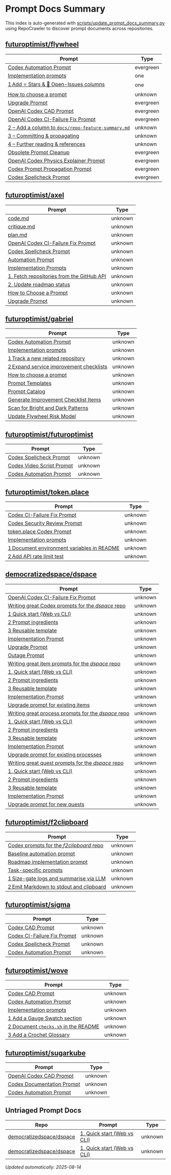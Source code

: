 # Prompt Docs Summary

This index is auto-generated with [scripts/update_prompt_docs_summary.py](../../scripts/update_prompt_docs_summary.py) using RepoCrawler to discover prompt documents across repositories.

## **[futuroptimist/flywheel](https://github.com/futuroptimist/flywheel)**

| Prompt                                                                                                                                                                              | Type      |
|-------------------------------------------------------------------------------------------------------------------------------------------------------------------------------------|-----------|
| [Codex Automation Prompt](https://github.com/futuroptimist/flywheel/blob/main/docs/prompts/codex/automation.md#codex-automation-prompt)                                             | evergreen |
| [Implementation prompts](https://github.com/futuroptimist/flywheel/blob/main/docs/prompts/codex/automation.md#implementation-prompts)                                               | one       |
| [1 Add ⭐ Stars & 🐞 Open-Issues columns](https://github.com/futuroptimist/flywheel/blob/main/docs/prompts/codex/automation.md#1-add-stars-open-issues-columns)                       | one       |
| [How to choose a prompt](https://github.com/futuroptimist/flywheel/blob/main/docs/prompts/codex/automation.md#how-to-choose-a-prompt)                                               | unknown   |
| [Upgrade Prompt](https://github.com/futuroptimist/flywheel/blob/main/docs/prompts/codex/automation.md#upgrade-prompt)                                                               | evergreen |
| [OpenAI Codex CAD Prompt](https://github.com/futuroptimist/flywheel/blob/main/docs/prompts/codex/cad.md#openai-codex-cad-prompt)                                                    | evergreen |
| [OpenAI Codex CI-Failure Fix Prompt](https://github.com/futuroptimist/flywheel/blob/main/docs/prompts/codex/ci-fix.md#openai-codex-ci-failure-fix-prompt)                           | evergreen |
| [2 – Add a column to `docs/repo-feature-summary.md`](https://github.com/futuroptimist/flywheel/blob/main/docs/prompts/codex/ci-fix.md#2-add-a-column-to-docsrepo-feature-summarymd) | unknown   |
| [3 – Committing & propagating](https://github.com/futuroptimist/flywheel/blob/main/docs/prompts/codex/ci-fix.md#3-committing-propagating)                                           | unknown   |
| [4 – Further reading & references](https://github.com/futuroptimist/flywheel/blob/main/docs/prompts/codex/ci-fix.md#4-further-reading-references)                                   | unknown   |
| [Obsolete Prompt Cleanup](https://github.com/futuroptimist/flywheel/blob/main/docs/prompts/codex/cleanup.md#obsolete-prompt-cleanup)                                                | evergreen |
| [OpenAI Codex Physics Explainer Prompt](https://github.com/futuroptimist/flywheel/blob/main/docs/prompts/codex/physics.md#openai-codex-physics-explainer-prompt)                    | evergreen |
| [Codex Prompt Propagation Prompt](https://github.com/futuroptimist/flywheel/blob/main/docs/prompts/codex/propagate.md#codex-prompt-propagation-prompt)                              | evergreen |
| [Codex Spellcheck Prompt](https://github.com/futuroptimist/flywheel/blob/main/docs/prompts/codex/spellcheck.md#codex-spellcheck-prompt)                                             | evergreen |

## [futuroptimist/axel](https://github.com/futuroptimist/axel)

| Prompt                                                                                                                                                      | Type    |
|-------------------------------------------------------------------------------------------------------------------------------------------------------------|---------|
| [code.md](https://github.com/futuroptimist/axel/blob/main/.axel/hillclimb/prompts/code.md)                                                                  | unknown |
| [critique.md](https://github.com/futuroptimist/axel/blob/main/.axel/hillclimb/prompts/critique.md)                                                          | unknown |
| [plan.md](https://github.com/futuroptimist/axel/blob/main/.axel/hillclimb/prompts/plan.md)                                                                  | unknown |
| [OpenAI Codex CI-Failure Fix Prompt](https://github.com/futuroptimist/axel/blob/main/docs/prompts-codex-ci-fix.md#openai-codex-ci-failure-fix-prompt)       | unknown |
| [Codex Spellcheck Prompt](https://github.com/futuroptimist/axel/blob/main/docs/prompts-codex-spellcheck.md#codex-spellcheck-prompt)                         | unknown |
| [Automation Prompt](https://github.com/futuroptimist/axel/blob/main/docs/prompts-codex.md#automation-prompt)                                                | unknown |
| [Implementation Prompts](https://github.com/futuroptimist/axel/blob/main/docs/prompts-codex.md#implementation-prompts)                                      | unknown |
| [1. Fetch repositories from the GitHub API](https://github.com/futuroptimist/axel/blob/main/docs/prompts-codex.md#1-fetch-repositories-from-the-github-api) | unknown |
| [2. Update roadmap status](https://github.com/futuroptimist/axel/blob/main/docs/prompts-codex.md#2-update-roadmap-status)                                   | unknown |
| [How to Choose a Prompt](https://github.com/futuroptimist/axel/blob/main/docs/prompts-codex.md#how-to-choose-a-prompt)                                      | unknown |
| [Upgrade Prompt](https://github.com/futuroptimist/axel/blob/main/docs/prompts-codex.md#upgrade-prompt)                                                      | unknown |

## [futuroptimist/gabriel](https://github.com/futuroptimist/gabriel)

| Prompt                                                                                                                                                           | Type    |
|------------------------------------------------------------------------------------------------------------------------------------------------------------------|---------|
| [Codex Automation Prompt](https://github.com/futuroptimist/gabriel/blob/main/docs/prompts-codex.md#codex-automation-prompt)                                      | unknown |
| [Implementation prompts](https://github.com/futuroptimist/gabriel/blob/main/docs/prompts-codex.md#implementation-prompts)                                        | unknown |
| [1 Track a new related repository](https://github.com/futuroptimist/gabriel/blob/main/docs/prompts-codex.md#1-track-a-new-related-repository)                    | unknown |
| [2 Expand service improvement checklists](https://github.com/futuroptimist/gabriel/blob/main/docs/prompts-codex.md#2-expand-service-improvement-checklists)      | unknown |
| [How to choose a prompt](https://github.com/futuroptimist/gabriel/blob/main/docs/prompts-codex.md#how-to-choose-a-prompt)                                        | unknown |
| [Prompt Templates](https://github.com/futuroptimist/gabriel/blob/main/prompts/README.md#prompt-templates)                                                        | unknown |
| [Prompt Catalog](https://github.com/futuroptimist/gabriel/blob/main/prompts/README.md#prompt-catalog)                                                            | unknown |
| [Generate Improvement Checklist Items](https://github.com/futuroptimist/gabriel/blob/main/prompts/generate-improvements.md#generate-improvement-checklist-items) | unknown |
| [Scan for Bright and Dark Patterns](https://github.com/futuroptimist/gabriel/blob/main/prompts/scan-bright-dark-patterns.md#scan-for-bright-and-dark-patterns)   | unknown |
| [Update Flywheel Risk Model](https://github.com/futuroptimist/gabriel/blob/main/prompts/update-risk-model.md#update-flywheel-risk-model)                         | unknown |

## [futuroptimist/futuroptimist](https://github.com/futuroptimist/futuroptimist)

| Prompt                                                                                                                                             | Type    |
|----------------------------------------------------------------------------------------------------------------------------------------------------|---------|
| [Codex Spellcheck Prompt](https://github.com/futuroptimist/futuroptimist/blob/main/docs/prompts-codex-spellcheck.md#codex-spellcheck-prompt)       | unknown |
| [Codex Video Script Prompt](https://github.com/futuroptimist/futuroptimist/blob/main/docs/prompts-codex-video-script.md#codex-video-script-prompt) | unknown |
| [Codex Automation Prompt](https://github.com/futuroptimist/futuroptimist/blob/main/docs/prompts-codex.md#codex-automation-prompt)                  | unknown |

## [futuroptimist/token.place](https://github.com/futuroptimist/token.place)

| Prompt                                                                                                                                                                | Type    |
|-----------------------------------------------------------------------------------------------------------------------------------------------------------------------|---------|
| [Codex CI-Failure Fix Prompt](https://github.com/futuroptimist/token.place/blob/main/docs/prompts-codex-ci-fix.md#codex-ci-failure-fix-prompt)                        | unknown |
| [Codex Security Review Prompt](https://github.com/futuroptimist/token.place/blob/main/docs/prompts-codex-security.md#codex-security-review-prompt)                    | unknown |
| [token.place Codex Prompt](https://github.com/futuroptimist/token.place/blob/main/docs/prompts-codex.md#tokenplace-codex-prompt)                                      | unknown |
| [Implementation prompts](https://github.com/futuroptimist/token.place/blob/main/docs/prompts-codex.md#implementation-prompts)                                         | unknown |
| [1 Document environment variables in README](https://github.com/futuroptimist/token.place/blob/main/docs/prompts-codex.md#1-document-environment-variables-in-readme) | unknown |
| [2 Add API rate limit test](https://github.com/futuroptimist/token.place/blob/main/docs/prompts-codex.md#2-add-api-rate-limit-test)                                   | unknown |

## [democratizedspace/dspace](https://github.com/democratizedspace/dspace)

| Prompt                                                                                                                                                                                                       | Type    |
|--------------------------------------------------------------------------------------------------------------------------------------------------------------------------------------------------------------|---------|
| [OpenAI Codex CI-Failure Fix Prompt](https://github.com/democratizedspace/dspace/blob/v3/frontend/src/pages/docs/md/prompts-codex-ci-fix.md#openai-codex-ci-failure-fix-prompt)                              | unknown |
| [Writing great Codex prompts for the _dspace_ repo](https://github.com/democratizedspace/dspace/blob/v3/frontend/src/pages/docs/md/prompts-codex.md#writing-great-codex-prompts-for-the-dspace-repo)         | unknown |
| [1 Quick start (Web vs CLI)](https://github.com/democratizedspace/dspace/blob/v3/frontend/src/pages/docs/md/prompts-codex.md#1-quick-start-web-vs-cli)                                                       | unknown |
| [2 Prompt ingredients](https://github.com/democratizedspace/dspace/blob/v3/frontend/src/pages/docs/md/prompts-codex.md#2-prompt-ingredients)                                                                 | unknown |
| [3 Reusable template](https://github.com/democratizedspace/dspace/blob/v3/frontend/src/pages/docs/md/prompts-codex.md#3-reusable-template)                                                                   | unknown |
| [Implementation Prompt](https://github.com/democratizedspace/dspace/blob/v3/frontend/src/pages/docs/md/prompts-codex.md#implementation-prompt)                                                               | unknown |
| [Upgrade Prompt](https://github.com/democratizedspace/dspace/blob/v3/frontend/src/pages/docs/md/prompts-codex.md#upgrade-prompt)                                                                             | unknown |
| [Outage Prompt](https://github.com/democratizedspace/dspace/blob/v3/frontend/src/pages/docs/md/prompts-codex.md#outage-prompt)                                                                               | unknown |
| [Writing great item prompts for the _dspace_ repo](https://github.com/democratizedspace/dspace/blob/v3/frontend/src/pages/docs/md/prompts-items.md#writing-great-item-prompts-for-the-dspace-repo)           | unknown |
| [1. Quick start (Web vs CLI)](https://github.com/democratizedspace/dspace/blob/v3/frontend/src/pages/docs/md/prompts-items.md#1-quick-start-web-vs-cli)                                                      | unknown |
| [2 Prompt ingredients](https://github.com/democratizedspace/dspace/blob/v3/frontend/src/pages/docs/md/prompts-items.md#2-prompt-ingredients)                                                                 | unknown |
| [3 Reusable template](https://github.com/democratizedspace/dspace/blob/v3/frontend/src/pages/docs/md/prompts-items.md#3-reusable-template)                                                                   | unknown |
| [Implementation Prompt](https://github.com/democratizedspace/dspace/blob/v3/frontend/src/pages/docs/md/prompts-items.md#implementation-prompt)                                                               | unknown |
| [Upgrade prompt for existing items](https://github.com/democratizedspace/dspace/blob/v3/frontend/src/pages/docs/md/prompts-items.md#upgrade-prompt-for-existing-items)                                       | unknown |
| [Writing great process prompts for the _dspace_ repo](https://github.com/democratizedspace/dspace/blob/v3/frontend/src/pages/docs/md/prompts-processes.md#writing-great-process-prompts-for-the-dspace-repo) | unknown |
| [1. Quick start (Web vs CLI)](https://github.com/democratizedspace/dspace/blob/v3/frontend/src/pages/docs/md/prompts-processes.md#1-quick-start-web-vs-cli)                                                  | unknown |
| [2 Prompt ingredients](https://github.com/democratizedspace/dspace/blob/v3/frontend/src/pages/docs/md/prompts-processes.md#2-prompt-ingredients)                                                             | unknown |
| [3 Reusable template](https://github.com/democratizedspace/dspace/blob/v3/frontend/src/pages/docs/md/prompts-processes.md#3-reusable-template)                                                               | unknown |
| [Implementation Prompt](https://github.com/democratizedspace/dspace/blob/v3/frontend/src/pages/docs/md/prompts-processes.md#implementation-prompt)                                                           | unknown |
| [Upgrade prompt for existing processes](https://github.com/democratizedspace/dspace/blob/v3/frontend/src/pages/docs/md/prompts-processes.md#upgrade-prompt-for-existing-processes)                           | unknown |
| [Writing great quest prompts for the _dspace_ repo](https://github.com/democratizedspace/dspace/blob/v3/frontend/src/pages/docs/md/prompts-quests.md#writing-great-quest-prompts-for-the-dspace-repo)        | unknown |
| [1. Quick start (Web vs CLI)](https://github.com/democratizedspace/dspace/blob/v3/frontend/src/pages/docs/md/prompts-quests.md#1-quick-start-web-vs-cli)                                                     | unknown |
| [2 Prompt ingredients](https://github.com/democratizedspace/dspace/blob/v3/frontend/src/pages/docs/md/prompts-quests.md#2-prompt-ingredients)                                                                | unknown |
| [3 Reusable template](https://github.com/democratizedspace/dspace/blob/v3/frontend/src/pages/docs/md/prompts-quests.md#3-reusable-template)                                                                  | unknown |
| [Implementation Prompt](https://github.com/democratizedspace/dspace/blob/v3/frontend/src/pages/docs/md/prompts-quests.md#implementation-prompt)                                                              | unknown |
| [Upgrade prompt for new quests](https://github.com/democratizedspace/dspace/blob/v3/frontend/src/pages/docs/md/prompts-quests.md#upgrade-prompt-for-new-quests)                                              | unknown |

## [futuroptimist/f2clipboard](https://github.com/futuroptimist/f2clipboard)

| Prompt                                                                                                                                                          | Type    |
|-----------------------------------------------------------------------------------------------------------------------------------------------------------------|---------|
| [Codex prompts for the *f2clipboard* repo](https://github.com/futuroptimist/f2clipboard/blob/main/docs/prompts-codex.md#codex-prompts-for-the-f2clipboard-repo) | unknown |
| [Baseline automation prompt](https://github.com/futuroptimist/f2clipboard/blob/main/docs/prompts-codex.md#baseline-automation-prompt)                           | unknown |
| [Roadmap implementation prompt](https://github.com/futuroptimist/f2clipboard/blob/main/docs/prompts-codex.md#roadmap-implementation-prompt)                     | unknown |
| [Task-specific prompts](https://github.com/futuroptimist/f2clipboard/blob/main/docs/prompts-codex.md#task-specific-prompts)                                     | unknown |
| [1 Size-gate logs and summarise via LLM](https://github.com/futuroptimist/f2clipboard/blob/main/docs/prompts-codex.md#1-size-gate-logs-and-summarise-via-llm)   | unknown |
| [2 Emit Markdown to stdout and clipboard](https://github.com/futuroptimist/f2clipboard/blob/main/docs/prompts-codex.md#2-emit-markdown-to-stdout-and-clipboard) | unknown |

## [futuroptimist/sigma](https://github.com/futuroptimist/sigma)

| Prompt                                                                                                                                   | Type    |
|------------------------------------------------------------------------------------------------------------------------------------------|---------|
| [Codex CAD Prompt](https://github.com/futuroptimist/sigma/blob/main/docs/prompts-codex-cad.md#codex-cad-prompt)                          | unknown |
| [Codex CI-Failure Fix Prompt](https://github.com/futuroptimist/sigma/blob/main/docs/prompts-codex-ci-fix.md#codex-ci-failure-fix-prompt) | unknown |
| [Codex Spellcheck Prompt](https://github.com/futuroptimist/sigma/blob/main/docs/prompts-codex-spellcheck.md#codex-spellcheck-prompt)     | unknown |
| [Codex Automation Prompt](https://github.com/futuroptimist/sigma/blob/main/docs/prompts-codex.md#codex-automation-prompt)                | unknown |

## [futuroptimist/wove](https://github.com/futuroptimist/wove)

| Prompt                                                                                                                                          | Type    |
|-------------------------------------------------------------------------------------------------------------------------------------------------|---------|
| [Codex CAD Prompt](https://github.com/futuroptimist/wove/blob/main/docs/prompts-codex-cad.md#codex-cad-prompt)                                  | unknown |
| [Codex Automation Prompt](https://github.com/futuroptimist/wove/blob/main/docs/prompts-codex.md#codex-automation-prompt)                        | unknown |
| [Implementation prompts](https://github.com/futuroptimist/wove/blob/main/docs/prompts-codex.md#implementation-prompts)                          | unknown |
| [1 Add a Gauge Swatch section](https://github.com/futuroptimist/wove/blob/main/docs/prompts-codex.md#1-add-a-gauge-swatch-section)              | unknown |
| [2 Document `checks.sh` in the README](https://github.com/futuroptimist/wove/blob/main/docs/prompts-codex.md#2-document-checkssh-in-the-readme) | unknown |
| [3 Add a Crochet Glossary](https://github.com/futuroptimist/wove/blob/main/docs/prompts-codex.md#3-add-a-crochet-glossary)                      | unknown |

## [futuroptimist/sugarkube](https://github.com/futuroptimist/sugarkube)

| Prompt                                                                                                                                   | Type    |
|------------------------------------------------------------------------------------------------------------------------------------------|---------|
| [OpenAI Codex CAD Prompt](https://github.com/futuroptimist/sugarkube/blob/main/docs/prompts-codex-cad.md#openai-codex-cad-prompt)        | unknown |
| [Codex Documentation Prompt](https://github.com/futuroptimist/sugarkube/blob/main/docs/prompts-codex-docs.md#codex-documentation-prompt) | unknown |
| [Codex Automation Prompt](https://github.com/futuroptimist/sugarkube/blob/main/docs/prompts-codex.md#codex-automation-prompt)            | unknown |

## Untriaged Prompt Docs

| Repo                                                                    | Prompt                                                                                                                                                      | Type    |
|-------------------------------------------------------------------------|-------------------------------------------------------------------------------------------------------------------------------------------------------------|---------|
| [democratizedspace/dspace](https://github.com/democratizedspace/dspace) | [1. Quick start (Web vs CLI)](https://github.com/democratizedspace/dspace/blob/v3/frontend/src/pages/docs/md/prompts-processes.md#1-quick-start-web-vs-cli) | unknown |
| [democratizedspace/dspace](https://github.com/democratizedspace/dspace) | [1. Quick start (Web vs CLI)](https://github.com/democratizedspace/dspace/blob/v3/frontend/src/pages/docs/md/prompts-quests.md#1-quick-start-web-vs-cli)    | unknown |

_Updated automatically: 2025-08-14_
